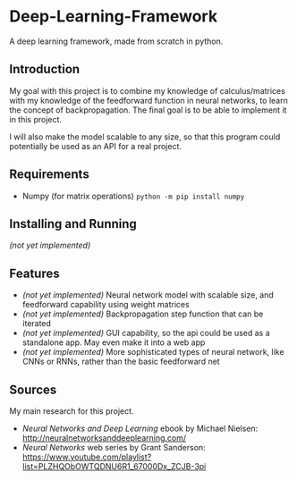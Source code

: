 
# Deep-Learning-Framework
A deep learning framework, made from scratch in python.

## Introduction

My goal with this project is to combine my knowledge of calculus/matrices with my knowledge of the feedforward function in neural networks, to learn the concept of backpropagation. The final goal is to be able to implement it in this project.

I will also make the model scalable to any size, so that this program could potentially be used as an API for a real project.

## Requirements
 * Numpy (for matrix operations) ```python -m pip install numpy```

## Installing and Running
*(not yet implemented)*

## Features
 * *(not yet implemented)* Neural network model with scalable size, and feedforward capability using weight matrices
 * *(not yet implemented)* Backpropagation step function that can be iterated
 * *(not yet implemented)* GUI capability, so the api could be used as a standalone app. May even make it into a web app
 * *(not yet implemented)* More sophisticated types of neural network, like CNNs or RNNs, rather than the basic feedforward net

## Sources
My main research for this project.
 * *Neural Networks and Deep Learning* ebook by Michael Nielsen: http://neuralnetworksanddeeplearning.com/
 * *Neural Networks* web series by Grant Sanderson: https://www.youtube.com/playlist?list=PLZHQObOWTQDNU6R1_67000Dx_ZCJB-3pi
